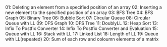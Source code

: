 01: Deleting an element from a specified position of an array 
02: Inserting a new element to the specified position of an array 
03: BFS Tree
04: BFS Graph
05: Binary Tree
06: Bubble Sort
07: Circular Queue 
08: Circular Queue with LL
09: DFS Graph
10: DFS Tree
11: DoublyLL
12: Heap Sort
13: Infix To Postfix Converter
14: Infix To Postfix Converter and Evaluation
15: Queue with LL
16: Stack with LL
17: Linked List
18: Length of LL
19: Queue with LL(repeated)
20: Sum of each row  and coloumn elements of a matrix
